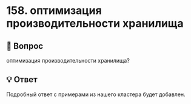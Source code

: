 # 158. оптимизация производительности хранилища

## 🎯 Вопрос
оптимизация производительности хранилища?

## 💡 Ответ

Подробный ответ с примерами из нашего кластера будет добавлен.
